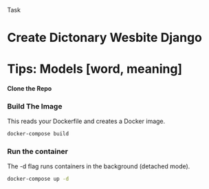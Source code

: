 Task
# Create Dictonary Wesbite Django
# Tips: Models [word, meaning]


#### Clone the Repo
### Build The Image
This reads your Dockerfile and creates a Docker image.
```bash
docker-compose build
```
### Run the container
The -d flag runs containers in the background (detached mode).
```bash
docker-compose up -d
```
